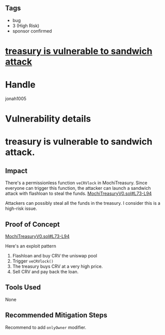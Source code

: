 ## Tags

- bug
- 3 (High Risk)
- sponsor confirmed

# [treasury is vulnerable to sandwich attack](https://github.com/code-423n4/2021-10-mochi-findings/issues/60) 

# Handle

jonah1005


# Vulnerability details

# treasury is vulnerable to sandwich attack.


## Impact
There's a permissionless function `veCRVlock` in MochiTreasury. Since everyone can trigger this function, the attacker can launch a sandwich attack with flashloan to steal the funds.
[MochiTreasuryV0.sol#L73-L94](https://github.com/code-423n4/2021-10-mochi/blob/main/projects/mochi-core/contracts/treasury/MochiTreasuryV0.sol#L73-L94)

Attackers can possibly steal all the funds in the treasury. I consider this is a high-risk issue.

## Proof of Concept
[MochiTreasuryV0.sol#L73-L94](https://github.com/code-423n4/2021-10-mochi/blob/main/projects/mochi-core/contracts/treasury/MochiTreasuryV0.sol#L73-L94)

Here's an exploit pattern
1. Flashloan and buy CRV the uniswap pool
2. Trigger `veCRVlock()`
3. The treasury buys CRV at a very high price.
4. Sell CRV and pay back the loan.

## Tools Used

None

## Recommended Mitigation Steps
Recommend to add `onlyOwner` modifier. 


